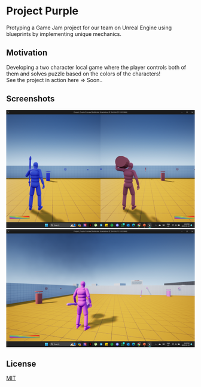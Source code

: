 # Project Purple
Protyping a Game Jam project for our team on Unreal Engine using blueprints by implementing unique mechanics.

## Motivation
Developing a two character local game where the player controls both of them and solves puzzle based on the colors of the characters!<br>
See the project in action here => Soon..

## Screenshots
<img src="1.png" width="750">
<img src="2.png" width="750">

## License
[MIT](https://choosealicense.com/licenses/mit/)
